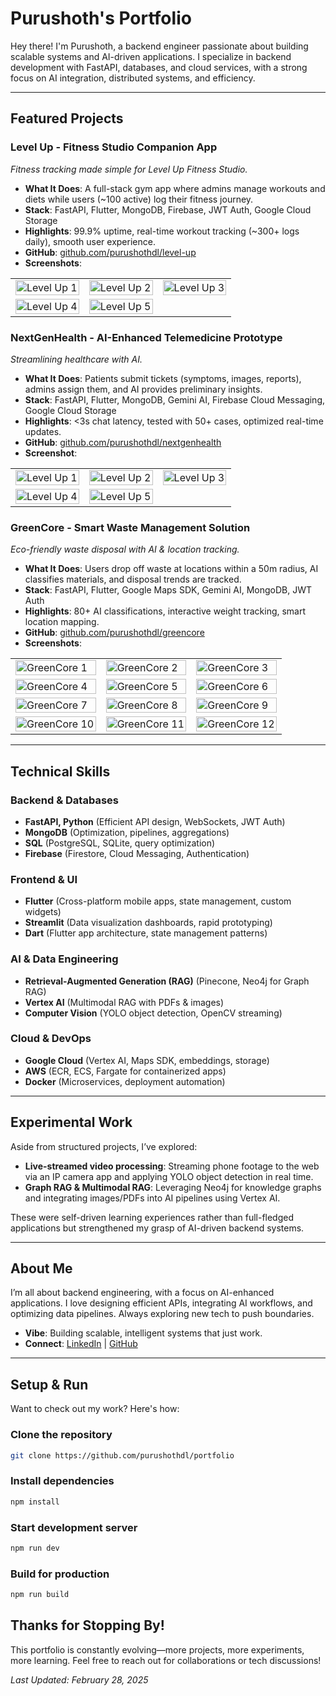 # Purushoth's Portfolio

Hey there! I'm Purushoth, a backend engineer passionate about building scalable systems and AI-driven applications. I specialize in backend development with FastAPI, databases, and cloud services, with a strong focus on AI integration, distributed systems, and efficiency.

---

## Featured Projects

### Level Up - Fitness Studio Companion App
*Fitness tracking made simple for Level Up Fitness Studio.*

- **What It Does**: A full-stack gym app where admins manage workouts and diets while users (~100 active) log their fitness journey.
- **Stack**: FastAPI, Flutter, MongoDB, Firebase, JWT Auth, Google Cloud Storage
- **Highlights**: 99.9% uptime, real-time workout tracking (~300+ logs daily), smooth user experience.
- **GitHub**: [github.com/purushothdl/level-up](https://github.com/purushothdl/level-up) 
- **Screenshots**:
<table>
  <tr>
    <td width="33%"><img src="public/project-images/level-up/levelup1.jpg" alt="Level Up 1" width="100%"/></td>
    <td width="33%"><img src="public/project-images/level-up/levelup2.jpg" alt="Level Up 2" width="100%"/></td>
    <td width="33%"><img src="public/project-images/level-up/levelup3.jpg" alt="Level Up 3" width="100%"/></td>
  </tr>
  <tr>
    <td width="33%"><img src="public/project-images/level-up/levelup4.jpg" alt="Level Up 4" width="100%"/></td>
    <td width="33%"><img src="public/project-images/level-up/levelup5.jpg" alt="Level Up 5" width="100%"/></td>
  </tr>
</table>

### NextGenHealth - AI-Enhanced Telemedicine Prototype
*Streamlining healthcare with AI.*

- **What It Does**: Patients submit tickets (symptoms, images, reports), admins assign them, and AI provides preliminary insights.
- **Stack**: FastAPI, Flutter, MongoDB, Gemini AI, Firebase Cloud Messaging, Google Cloud Storage
- **Highlights**: <3s chat latency, tested with 50+ cases, optimized real-time updates.
- **GitHub**: [github.com/purushothdl/nextgenhealth](https://github.com/purushothdl/nextgenhealth)  
- **Screenshot**:  
<table>
  <tr>
    <td width="33%"><img src="public/project-images/level-up/levelup1.jpg" alt="Level Up 1" width="100%"/></td>
    <td width="33%"><img src="public/project-images/level-up/levelup2.jpg" alt="Level Up 2" width="100%"/></td>
    <td width="33%"><img src="public/project-images/level-up/levelup3.jpg" alt="Level Up 3" width="100%"/></td>
  </tr>
  <tr>
    <td width="33%"><img src="public/project-images/level-up/levelup4.jpg" alt="Level Up 4" width="100%"/></td>
    <td width="33%"><img src="public/project-images/level-up/levelup5.jpg" alt="Level Up 5" width="100%"/></td>
  </tr>
</table>
    
### GreenCore - Smart Waste Management Solution
*Eco-friendly waste disposal with AI & location tracking.*

- **What It Does**: Users drop off waste at locations within a 50m radius, AI classifies materials, and disposal trends are tracked.
- **Stack**: FastAPI, Flutter, Google Maps SDK, Gemini AI, MongoDB, JWT Auth
- **Highlights**: 80+ AI classifications, interactive weight tracking, smart location mapping.
- **GitHub**: [github.com/purushothdl/greencore](https://github.com/purushothdl/green-core) 
- **Screenshots**:  
<table>
  <tr>
    <td width="33%"><img src="public/project-images/green-core/gc1.png" alt="GreenCore 1" width="100%"/></td>
    <td width="33%"><img src="public/project-images/green-core/gc2.png" alt="GreenCore 2" width="100%"/></td>
    <td width="33%"><img src="public/project-images/green-core/gc3.png" alt="GreenCore 3" width="100%"/></td>
  </tr>
  <tr>
    <td width="33%"><img src="public/project-images/green-core/gc4.png" alt="GreenCore 4" width="100%"/></td>
    <td width="33%"><img src="public/project-images/green-core/gc5.png" alt="GreenCore 5" width="100%"/></td>
    <td width="33%"><img src="public/project-images/green-core/gc6.png" alt="GreenCore 6" width="100%"/></td>
  </tr>
  <tr>
    <td width="33%"><img src="public/project-images/green-core/gc7.png" alt="GreenCore 7" width="100%"/></td>
    <td width="33%"><img src="public/project-images/green-core/gc8.png" alt="GreenCore 8" width="100%"/></td>
    <td width="33%"><img src="public/project-images/green-core/gc9.png" alt="GreenCore 9" width="100%"/></td>
  </tr>
  <tr>
    <td width="33%"><img src="public/project-images/green-core/gc10.png" alt="GreenCore 10" width="100%"/></td>
    <td width="33%"><img src="public/project-images/green-core/gc11.png" alt="GreenCore 11" width="100%"/></td>
    <td width="33%"><img src="public/project-images/green-core/gc12.png" alt="GreenCore 12" width="100%"/></td>
  </tr>
</table>

---

## Technical Skills

### Backend & Databases
- **FastAPI, Python** (Efficient API design, WebSockets, JWT Auth)
- **MongoDB** (Optimization, pipelines, aggregations)
- **SQL** (PostgreSQL, SQLite, query optimization)
- **Firebase** (Firestore, Cloud Messaging, Authentication)

### Frontend & UI
- **Flutter** (Cross-platform mobile apps, state management, custom widgets)
- **Streamlit** (Data visualization dashboards, rapid prototyping)
- **Dart** (Flutter app architecture, state management patterns)

### AI & Data Engineering
- **Retrieval-Augmented Generation (RAG)** (Pinecone, Neo4j for Graph RAG)
- **Vertex AI** (Multimodal RAG with PDFs & images)
- **Computer Vision** (YOLO object detection, OpenCV streaming)

### Cloud & DevOps
- **Google Cloud** (Vertex AI, Maps SDK, embeddings, storage)
- **AWS** (ECR, ECS, Fargate for containerized apps)
- **Docker** (Microservices, deployment automation)

---

## Experimental Work
Aside from structured projects, I’ve explored:
- **Live-streamed video processing**: Streaming phone footage to the web via an IP camera app and applying YOLO object detection in real time.
- **Graph RAG & Multimodal RAG**: Leveraging Neo4j for knowledge graphs and integrating images/PDFs into AI pipelines using Vertex AI.

These were self-driven learning experiences rather than full-fledged applications but strengthened my grasp of AI-driven backend systems.

---

## About Me
I’m all about backend engineering, with a focus on AI-enhanced applications. I love designing efficient APIs, integrating AI workflows, and optimizing data pipelines. Always exploring new tech to push boundaries.

- **Vibe**: Building scalable, intelligent systems that just work.
- **Connect**: [LinkedIn](https://www.linkedin.com/in/dl-purushoth-b2a5a52a7/) | [GitHub](https://github.com/purushothdl) 
---


## Setup & Run
Want to check out my work? Here's how:

### Clone the repository
```bash
git clone https://github.com/purushothdl/portfolio
```

### Install dependencies
```bash
npm install
```

### Start development server
```bash
npm run dev
```

### Build for production
```bash
npm run build
```

## Thanks for Stopping By!
This portfolio is constantly evolving—more projects, more experiments, more learning. Feel free to reach out for collaborations or tech discussions!

*Last Updated: February 28, 2025*
